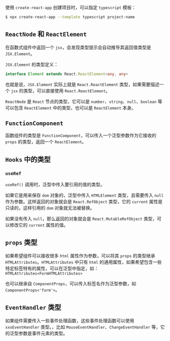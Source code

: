 使用 `create-react-app` 创建项目时，可以指定 `typescript` 模板：

~~~bash
$ npx create-react-app --template typescript project-name
~~~

## `ReactNode` 和 `ReactElement`

在函数式组件中返回一个 `jsx`，会发现类型提示会自动推导其返回值类型是 `JSX.Element`。

`JSX.Element` 的类型定义：

~~~typescript
interface Element extends React.ReactElement<any, any>
~~~

也就是说，`JSX.Element` 实际上就是 `React.ReactElement` 类型，如果需要描述一个 `jsx` 的类型，可以直接使用 `React.ReactElement`。

`ReactNode` 是 `React` 节点的类型，它可以是 `number`、`string`、`null`、`boolean` 等可以包含 `ReactElement` 中的类型，也可以是 `ReactElement` 本身。

## `FunctionComponent`

函数组件的类型是 `FunctionComponent`，可以传入一个泛型参数作为它接收的 `props` 的类型，返回一个 `ReactElement`。

## `Hooks` 中的类型

### `useRef`

`useRef()` 调用时，泛型中传入要引用的值的类型。

如果它是用来保存 `dom` 对象的，泛型中传入 `HTMLElement` 类型，且需要传入 `null` 作为参数。这样返回的对象就会是 `React.RefObject` 类型，它的 `current` 属性是只读的，这样引用的 `dom` 对象就无法被替换。

如果没有传入 `null`，那么返回的对象就会是 `React.MutableRefObject` 类型，可以修改它的 `current` 属性的值。

## `props` 类型

如果希望组件可以接收很多 `html` 属性作为参数，可以将其 `props` 的类型继承 `HTMLAttributes`。`HTMLAttributes` 中只有 `html` 的通用属性，如果希望包含一些特定标签特有的属性，可以在泛型中指定，如： `HTMLAttributes<FormHTMLAttributes>`

也可以继承自 `ComponentProps`，可以传入标签名作为泛型参数，如 `ComponentProps<'form'>`。

## `EventHandler` 类型

如果组件需要传入一些事件处理函数，这些事件处理函数可以使用 `xxxEventHandler` 类型。，比如 `MouseEventHandler`、`ChangeEventHandler` 等，它的泛型参数是事件元素的类型。
